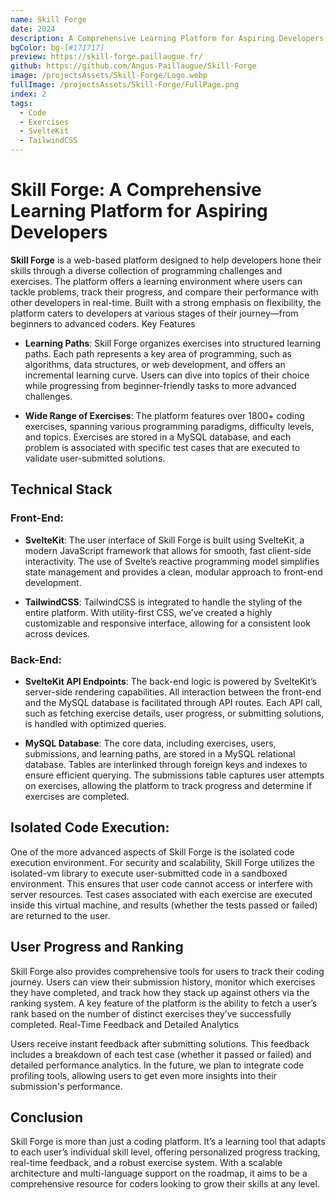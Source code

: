 ```yaml
---
name: Skill Forge
date: 2024
description: A Comprehensive Learning Platform for Aspiring Developers
bgColor: bg-[#171717]
preview: https://skill-forge.paillaugue.fr/
github: https://github.com/Angus-Paillaugue/Skill-Forge
image: /projectsAssets/Skill-Forge/Logo.webp
fullImage: /projectsAssets/Skill-Forge/FullPage.png
index: 2
tags:
  - Code
  - Exercises
  - SvelteKit
  - TailwindCSS
---
```


# Skill Forge: A Comprehensive Learning Platform for Aspiring Developers

**Skill Forge** is a web-based platform designed to help developers hone their skills through a diverse collection of programming challenges and exercises. The platform offers a learning environment where users can tackle problems, track their progress, and compare their performance with other developers in real-time. Built with a strong emphasis on flexibility, the platform caters to developers at various stages of their journey—from beginners to advanced coders.
Key Features
 - **Learning Paths**: Skill Forge organizes exercises into structured learning paths. Each path represents a key area of programming, such as algorithms, data structures, or web development, and offers an incremental learning curve. Users can dive into topics of their choice while progressing from beginner-friendly tasks to more advanced challenges.

 -  **Wide Range of Exercises**: The platform features over 1800+ coding exercises, spanning various programming paradigms, difficulty levels, and topics. Exercises are stored in a MySQL database, and each problem is associated with specific test cases that are executed to validate user-submitted solutions.

## Technical Stack

### Front-End:
 - **SvelteKit**: The user interface of Skill Forge is built using SvelteKit, a modern JavaScript framework that allows for smooth, fast client-side interactivity. The use of Svelte’s reactive programming model simplifies state management and provides a clean, modular approach to front-end development.

 - **TailwindCSS**: TailwindCSS is integrated to handle the styling of the entire platform. With utility-first CSS, we’ve created a highly customizable and responsive interface, allowing for a consistent look across devices.

### Back-End:
 - **SvelteKit API Endpoints**: The back-end logic is powered by SvelteKit’s server-side rendering capabilities. All interaction between the front-end and the MySQL database is facilitated through API routes. Each API call, such as fetching exercise details, user progress, or submitting solutions, is handled with optimized queries.

 - **MySQL Database**: The core data, including exercises, users, submissions, and learning paths, are stored in a MySQL relational database. Tables are interlinked through foreign keys and indexes to ensure efficient querying. The submissions table captures user attempts on exercises, allowing the platform to track progress and determine if exercises are completed.


## Isolated Code Execution:

One of the more advanced aspects of Skill Forge is the isolated code execution environment. For security and scalability, Skill Forge utilizes the isolated-vm library to execute user-submitted code in a sandboxed environment. This ensures that user code cannot access or interfere with server resources. Test cases associated with each exercise are executed inside this virtual machine, and results (whether the tests passed or failed) are returned to the user.


## User Progress and Ranking

Skill Forge also provides comprehensive tools for users to track their coding journey. Users can view their submission history, monitor which exercises they have completed, and track how they stack up against others via the ranking system. A key feature of the platform is the ability to fetch a user’s rank based on the number of distinct exercises they’ve successfully completed.
Real-Time Feedback and Detailed Analytics

Users receive instant feedback after submitting solutions. This feedback includes a breakdown of each test case (whether it passed or failed) and detailed performance analytics. In the future, we plan to integrate code profiling tools, allowing users to get even more insights into their submission's performance.


## Conclusion

Skill Forge is more than just a coding platform. It’s a learning tool that adapts to each user’s individual skill level, offering personalized progress tracking, real-time feedback, and a robust exercise system. With a scalable architecture and multi-language support on the roadmap, it aims to be a comprehensive resource for coders looking to grow their skills at any level.
